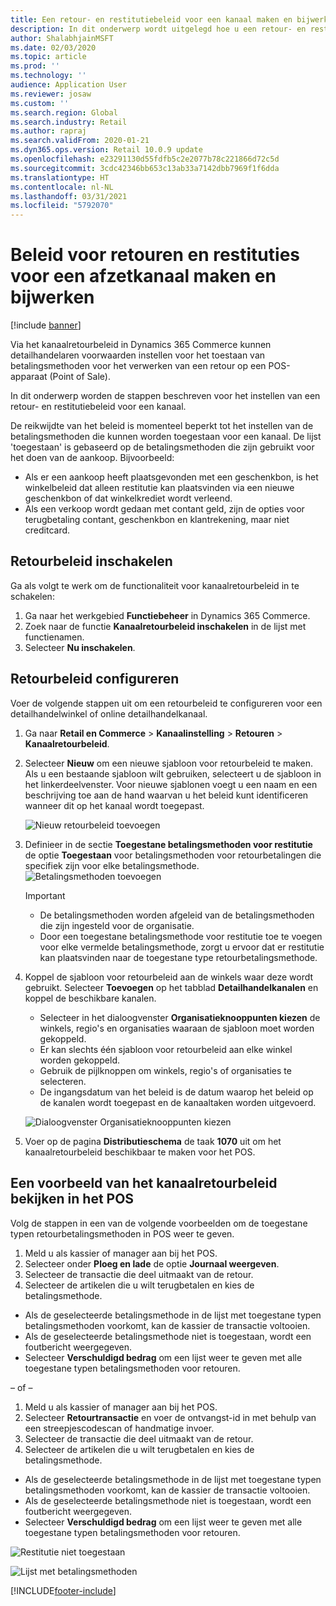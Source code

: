 ```yaml
---
title: Een retour- en restitutiebeleid voor een kanaal maken en bijwerken
description: In dit onderwerp wordt uitgelegd hoe u een retour- en restitutiebeleid instelt voor een kanaal.
author: ShalabhjainMSFT
ms.date: 02/03/2020
ms.topic: article
ms.prod: ''
ms.technology: ''
audience: Application User
ms.reviewer: josaw
ms.custom: ''
ms.search.region: Global
ms.search.industry: Retail
ms.author: rapraj
ms.search.validFrom: 2020-01-21
ms.dyn365.ops.version: Retail 10.0.9 update
ms.openlocfilehash: e23291130d55fdfb5c2e2077b78c221866d72c5d
ms.sourcegitcommit: 3cdc42346bb653c13ab33a7142dbb7969f1f6dda
ms.translationtype: HT
ms.contentlocale: nl-NL
ms.lasthandoff: 03/31/2021
ms.locfileid: "5792070"
---
```

# <a name="create-and-update-a-returns-and-refunds-policy-for-a-channel"></a>Beleid voor retouren en restituties voor een afzetkanaal maken en bijwerken

[!include [banner](includes/banner.md)]

Via het kanaalretourbeleid in Dynamics 365 Commerce kunnen detailhandelaren voorwaarden instellen voor het toestaan van betalingsmethoden voor het verwerken van een retour op een POS-apparaat (Point of Sale).  

In dit onderwerp worden de stappen beschreven voor het instellen van een retour- en restitutiebeleid voor een kanaal.

De reikwijdte van het beleid is momenteel beperkt tot het instellen van de betalingsmethoden die kunnen worden toegestaan voor een kanaal. De lijst 'toegestaan' is gebaseerd op de betalingsmethoden die zijn gebruikt voor het doen van de aankoop. Bijvoorbeeld:

- Als er een aankoop heeft plaatsgevonden met een geschenkbon, is het winkelbeleid dat alleen restitutie kan plaatsvinden via een nieuwe geschenkbon of dat winkelkrediet wordt verleend. 
- Als een verkoop wordt gedaan met contant geld, zijn de opties voor terugbetaling contant, geschenkbon en klantrekening, maar niet creditcard. 


## <a name="enable-return-policy"></a>Retourbeleid inschakelen

Ga als volgt te werk om de functionaliteit voor kanaalretourbeleid in te schakelen:

1. Ga naar het werkgebied **Functiebeheer** in Dynamics 365 Commerce.
2. Zoek naar de functie **Kanaalretourbeleid inschakelen** in de lijst met functienamen.
3. Selecteer **Nu inschakelen**. 

## <a name="configure-return-policy"></a>Retourbeleid configureren

Voer de volgende stappen uit om een retourbeleid te configureren voor een detailhandelwinkel of online detailhandelkanaal.

1. Ga naar **Retail en Commerce** \> **Kanaalinstelling** \> **Retouren** \> **Kanaalretourbeleid**.

2. Selecteer **Nieuw** om een nieuwe sjabloon voor retourbeleid te maken. Als u een bestaande sjabloon wilt gebruiken, selecteert u de sjabloon in het linkerdeelvenster. Voor nieuwe sjablonen voegt u een naam en een beschrijving toe aan de hand waarvan u het beleid kunt identificeren wanneer dit op het kanaal wordt toegepast.

   ![Nieuw retourbeleid toevoegen](media/Return-policy-page1.png "Nieuw retourbeleid toevoegen")
     
   
3. Definieer in de sectie **Toegestane betalingsmethoden voor restitutie** de optie **Toegestaan** voor betalingsmethoden voor retourbetalingen die specifiek zijn voor elke betalingsmethode.
   ![Betalingsmethoden toevoegen](media/Return-policy-page2.PNG "Toegestane betalingsmethoden per betalingstype instellen")
   
    > [!IMPORTANT]
    > - De betalingsmethoden worden afgeleid van de betalingsmethoden die zijn ingesteld voor de organisatie.
    > - Door een toegestane betalingsmethode voor restitutie toe te voegen voor elke vermelde betalingsmethode, zorgt u ervoor dat er restitutie kan plaatsvinden naar de toegestane type retourbetalingsmethode.
    
4. Koppel de sjabloon voor retourbeleid aan de winkels waar deze wordt gebruikt. Selecteer **Toevoegen** op het tabblad **Detailhandelkanalen** en koppel de beschikbare kanalen. 

    - Selecteer in het dialoogvenster **Organisatieknooppunten kiezen** de winkels, regio's en organisaties waaraan de sjabloon moet worden gekoppeld.
    - Er kan slechts één sjabloon voor retourbeleid aan elke winkel worden gekoppeld.
    - Gebruik de pijlknoppen om winkels, regio's of organisaties te selecteren.
    - De ingangsdatum van het beleid is de datum waarop het beleid op de kanalen wordt toegepast en de kanaaltaken worden uitgevoerd. 

    ![Dialoogvenster Organisatieknooppunten kiezen](media/Return-policy-page3.PNG "Dialoogvenster Organisatieknooppunten kiezen")

5. Voer op de pagina **Distributieschema** de taak **1070** uit om het kanaalretourbeleid beschikbaar te maken voor het POS.

## <a name="preview-the-channel-return-policy-in-the-pos"></a>Een voorbeeld van het kanaalretourbeleid bekijken in het POS

Volg de stappen in een van de volgende voorbeelden om de toegestane typen retourbetalingsmethoden in POS weer te geven.

1. Meld u als kassier of manager aan bij het POS.
2. Selecteer onder **Ploeg en lade** de optie **Journaal weergeven**.
3. Selecteer de transactie die deel uitmaakt van de retour. 
4. Selecteer de artikelen die u wilt terugbetalen en kies de betalingsmethode.  
- Als de geselecteerde betalingsmethode in de lijst met toegestane typen betalingsmethoden voorkomt, kan de kassier de transactie voltooien.
- Als de geselecteerde betalingsmethode niet is toegestaan, wordt een foutbericht weergegeven.
- Selecteer **Verschuldigd bedrag** om een lijst weer te geven met alle toegestane typen betalingsmethoden voor retouren.

– of –

1. Meld u als kassier of manager aan bij het POS.
2. Selecteer **Retourtransactie** en voer de ontvangst-id in met behulp van een streepjescodescan of handmatige invoer. 
3. Selecteer de transactie die deel uitmaakt van de retour. 
4. Selecteer de artikelen die u wilt terugbetalen en kies de betalingsmethode.  
- Als de geselecteerde betalingsmethode in de lijst met toegestane typen betalingsmethoden voorkomt, kan de kassier de transactie voltooien.
- Als de geselecteerde betalingsmethode niet is toegestaan, wordt een foutbericht weergegeven.
- Selecteer **Verschuldigd bedrag** om een lijst weer te geven met alle toegestane typen betalingsmethoden voor retouren.

![Restitutie niet toegestaan](media/Return-policy-page6.png "Type restitutie niet toegestaan")



![Lijst met betalingsmethoden](media/Return-policy-page5.PNG "Typen restitutie toegestaan")


[!INCLUDE[footer-include](../includes/footer-banner.md)]

